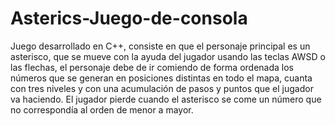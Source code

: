 # Asterics-Juego-de-consola
Juego desarrollado en C++, consiste en que el personaje principal es un asterisco, que se mueve con la ayuda del jugador usando las teclas AWSD o las flechas, 
el personaje debe de ir comiendo de forma ordenada los números que se generan en posiciones distintas en todo el mapa, 
cuanta con tres niveles y con una acumulación de pasos y puntos que el jugador va haciendo. 
El jugador pierde cuando el asterisco se come un número que no correspondía al orden de menor a mayor.
